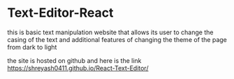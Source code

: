 # Text-Editor-React

this is basic text manipulation website that allows its user to change the casing of the text and additional features of changing the theme of the
page from dark to light 

the site is hosted on github and here is the link https://shreyash0411.github.io/React-Text-Editor/
